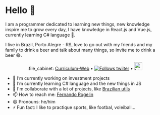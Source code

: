 # Hello 👋

I am a programmer dedicated to learning new things, new knowledge inspire me to grow every day, I have knowledge in React.js and Vue.js, currently learning C# language :book:.

I live in Brazil, Porto Alegre - RS, love to go out with my friends and my family to drink a beer and talk about many things, so invite me to drink a beer :smile:.

<p align="center">
  :file_cabinet: <a href="https://www.fernandorogelin.com/">Curriculum-Web</a> •
  <a href="https://twitter.com/intent/follow?screen_name=RogelinFernando&tw_p=followbutton"><img src="https://img.shields.io/twitter/follow/RogelinFernando?label=%40RogelinFernando&style=social" alt="Follows twiiter"></a> •
  <a href="https://www.linkedin.com/in/fernando-rogelin"><img src="https://img.shields.io/badge/linkedin-%230077B5.svg?&style=for-the-badge&logo=linkedin&logoColor=white" height=25 alt="LinkedIin image"></a>
</p>

- 🔭 I’m currently working on investment projects
- 🌱 I’m currently learning C# language and the new things in JS
- 👯 I'm collaborate with a lot of projects, like [Brazilian utils](https://github.com/brazilian-utils/brazilian-utils)
- 📫 How to reach me: [Fernando Rogelin](https://www.fernandorogelin.com/)
- 😄 Pronouns: he/him
- ⚡ Fun fact: I like to practique sports, like footbal, voleiball...

<!--
**FernandoRogelin/FernandoRogelin** is a ✨ _special_ ✨ repository because its `README.md` (this file) appears on your GitHub profile.
Here are some ideas to get you started:
-->
